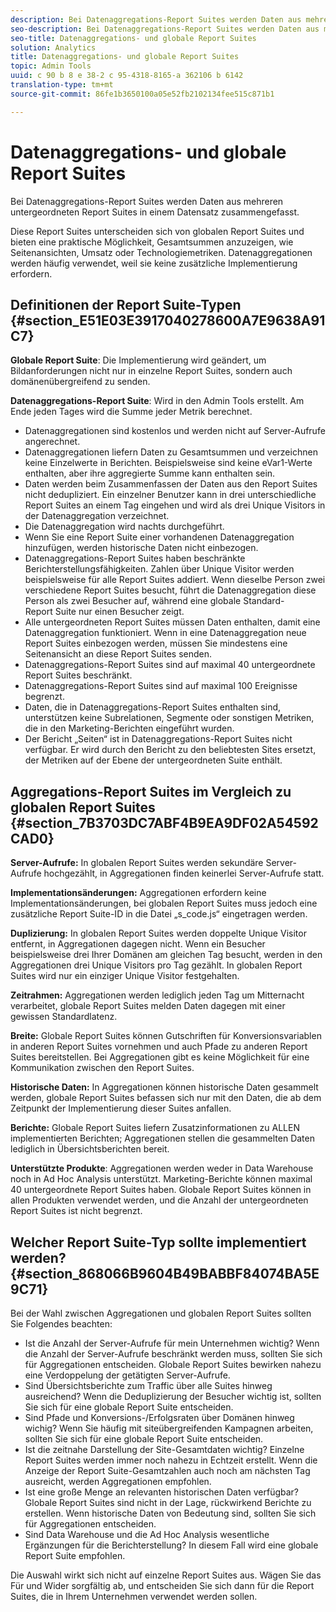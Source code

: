```yaml
---
description: Bei Datenaggregations-Report Suites werden Daten aus mehreren untergeordneten Report Suites in einem Datensatz zusammengefasst.
seo-description: Bei Datenaggregations-Report Suites werden Daten aus mehreren untergeordneten Report Suites in einem Datensatz zusammengefasst.
seo-title: Datenaggregations- und globale Report Suites
solution: Analytics
title: Datenaggregations- und globale Report Suites
topic: Admin Tools
uuid: c 90 b 8 e 38-2 c 95-4318-8165-a 362106 b 6142
translation-type: tm+mt
source-git-commit: 86fe1b3650100a05e52fb2102134fee515c871b1

---
```



# Datenaggregations- und globale Report Suites

Bei Datenaggregations-Report Suites werden Daten aus mehreren untergeordneten Report Suites in einem Datensatz zusammengefasst.

Diese Report Suites unterscheiden sich von globalen Report Suites und bieten eine praktische Möglichkeit, Gesamtsummen anzuzeigen, wie Seitenansichten, Umsatz oder Technologiemetriken. Datenaggregationen werden häufig verwendet, weil sie keine zusätzliche Implementierung erfordern.

## Definitionen der Report Suite-Typen {#section_E51E03E3917040278600A7E9638A91C7}

**Globale Report Suite**: Die Implementierung wird geändert, um Bildanforderungen nicht nur in einzelne Report Suites, sondern auch domänenübergreifend zu senden.

**Datenaggregations-Report Suite**: Wird in den Admin Tools erstellt. Am Ende jeden Tages wird die Summe jeder Metrik berechnet.

* Datenaggregationen sind kostenlos und werden nicht auf Server-Aufrufe angerechnet.
* Datenaggregationen liefern Daten zu Gesamtsummen und verzeichnen keine Einzelwerte in Berichten. Beispielsweise sind keine eVar1-Werte enthalten, aber ihre aggregierte Summe kann enthalten sein.
* Daten werden beim Zusammenfassen der Daten aus den Report Suites nicht dedupliziert. Ein einzelner Benutzer kann in drei unterschiedliche Report Suites an einem Tag eingehen und wird als drei Unique Visitors in der Datenaggregation verzeichnet.
* Die Datenaggregation wird nachts durchgeführt.
* Wenn Sie eine Report Suite einer vorhandenen Datenaggregation hinzufügen, werden historische Daten nicht einbezogen.
* Datenaggregations-Report Suites haben beschränkte Berichterstellungsfähigkeiten. Zahlen über Unique Visitor werden beispielsweise für alle Report Suites addiert. Wenn dieselbe Person zwei verschiedene Report Suites besucht, führt die Datenaggregation diese Person als zwei Besucher auf, während eine globale Standard-Report Suite nur einen Besucher zeigt.
* Alle untergeordneten Report Suites müssen Daten enthalten, damit eine Datenaggregation funktioniert. Wenn in eine Datenaggregation neue Report Suites einbezogen werden, müssen Sie mindestens eine Seitenansicht an diese Report Suites senden.
* Datenaggregations-Report Suites sind auf maximal 40 untergeordnete Report Suites beschränkt.
* Datenaggregations-Report Suites sind auf maximal 100 Ereignisse begrenzt.
* Daten, die in Datenaggregations-Report Suites enthalten sind, unterstützen keine Subrelationen, Segmente oder sonstigen Metriken, die in den Marketing-Berichten eingeführt wurden.
* Der Bericht „Seiten“ ist in Datenaggregations-Report Suites nicht verfügbar. Er wird durch den Bericht zu den beliebtesten Sites ersetzt, der Metriken auf der Ebene der untergeordneten Suite enthält.

## Aggregations-Report Suites im Vergleich zu globalen Report Suites {#section_7B3703DC7ABF4B9EA9DF02A54592CAD0}

**Server-Aufrufe:** In globalen Report Suites werden sekundäre Server-Aufrufe hochgezählt, in Aggregationen finden keinerlei Server-Aufrufe statt.

**Implementationsänderungen:** Aggregationen erfordern keine Implementationsänderungen, bei globalen Report Suites muss jedoch eine zusätzliche Report Suite-ID in die Datei „s_code.js“ eingetragen werden.

**Duplizierung:** In globalen Report Suites werden doppelte Unique Visitor entfernt, in Aggregationen dagegen nicht. Wenn ein Besucher beispielsweise drei Ihrer Domänen am gleichen Tag besucht, werden in den Aggregationen drei Unique Visitors pro Tag gezählt. In globalen Report Suites wird nur ein einziger Unique Visitor festgehalten.

**Zeitrahmen:** Aggregationen werden lediglich jeden Tag um Mitternacht verarbeitet, globale Report Suites melden Daten dagegen mit einer gewissen Standardlatenz.

**Breite:** Globale Report Suites können Gutschriften für Konversionsvariablen in anderen Report Suites vornehmen und auch Pfade zu anderen Report Suites bereitstellen. Bei Aggregationen gibt es keine Möglichkeit für eine Kommunikation zwischen den Report Suites.

**Historische Daten:** In Aggregationen können historische Daten gesammelt werden, globale Report Suites befassen sich nur mit den Daten, die ab dem Zeitpunkt der Implementierung dieser Suites anfallen.

**Berichte:** Globale Report Suites liefern Zusatzinformationen zu ALLEN implementierten Berichten; Aggregationen stellen die gesammelten Daten lediglich in Übersichtsberichten bereit.

**Unterstützte Produkte**: Aggregationen werden weder in Data Warehouse noch in Ad Hoc Analysis unterstützt. Marketing-Berichte können maximal 40 untergeordnete Report Suites haben. Globale Report Suites können in allen Produkten verwendet werden, und die Anzahl der untergeordneten Report Suites ist nicht begrenzt.

## Welcher Report Suite-Typ sollte implementiert werden? {#section_868066B9604B49BABBF84074BA5E9C71}

Bei der Wahl zwischen Aggregationen und globalen Report Suites sollten Sie Folgendes beachten:

* Ist die Anzahl der Server-Aufrufe für mein Unternehmen wichtig? Wenn die Anzahl der Server-Aufrufe beschränkt werden muss, sollten Sie sich für Aggregationen entscheiden. Globale Report Suites bewirken nahezu eine Verdoppelung der getätigten Server-Aufrufe.
* Sind Übersichtsberichte zum Traffic über alle Suites hinweg ausreichend? Wenn die Deduplizierung der Besucher wichtig ist, sollten Sie sich für eine globale Report Suite entscheiden.
* Sind Pfade und Konversions-/Erfolgsraten über Domänen hinweg wichig? Wenn Sie häufig mit siteübergreifenden Kampagnen arbeiten, sollten Sie sich für eine globale Report Suite entscheiden.
* Ist die zeitnahe Darstellung der Site-Gesamtdaten wichtig? Einzelne Report Suites werden immer noch nahezu in Echtzeit erstellt. Wenn die Anzeige der Report Suite-Gesamtzahlen auch noch am nächsten Tag ausreicht, werden Aggregationen empfohlen.
* Ist eine große Menge an relevanten historischen Daten verfügbar? Globale Report Suites sind nicht in der Lage, rückwirkend Berichte zu erstellen. Wenn historische Daten von Bedeutung sind, sollten Sie sich für Aggregationen entscheiden.
* Sind Data Warehouse und die Ad Hoc Analysis wesentliche Ergänzungen für die Berichterstellung? In diesem Fall wird eine globale Report Suite empfohlen.

Die Auswahl wirkt sich nicht auf einzelne Report Suites aus. Wägen Sie das Für und Wider sorgfältig ab, und entscheiden Sie sich dann für die Report Suites, die in Ihrem Unternehmen verwendet werden sollen.
